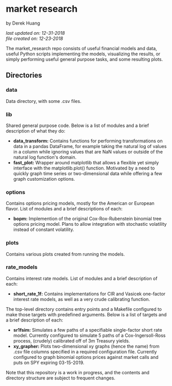 # market research

by Derek Huang

_last updated on: 12-31-2018_  
_file created on: 12-23-2018_

The market_research repo consists of useful financial models and data, useful Python scripts implementing the models, visualizing the results, or simply performing useful general purpose tasks, and some resulting plots.

## Directories

### data

Data directory, with some .csv files.

### lib

Shared general purpose code. Below is a list of modules and a brief description of what they do:

 * __data_transform:__ Contains functions for performing transformations on data in a pandas DataFrame, for example taking the natural log of values in a column while ignoring values that are NaN values or outside of the natural log function's domain.
 * __fast_plot:__ Wrapper around matplotlib that allows a flexible yet simply interface with the matplotlib.plot() function. Motivated by a need to quickly graph time series or two-dimensional data while offering a few graph customization options.

### options

Contains options pricing models, mostly for the American or European flavor. List of modules and a brief descriptions of each:

 * __bopm:__ Implemention of the original Cox-Rox-Rubenstein binomial tree options pricing model. Plans to allow integration with stochastic volatility instead of constant volatility.

### plots

Contains various plots created from running the models.

### rate_models

Contains interest rate models. List of modules and a brief description of each:

 * __short_rate_1f:__ Contains implementations for CIR and Vasicek one-factor interest rate models, as well as a very crude calibrating function. 

The top-level directory contains entry points and a Makefile configured to make those targets with predefined arguments. Below is a list of targets and a brief description of each:

 * __sr1fsim:__ Simulates a few paths of a specifiable single-factor short rate model. Currently configured to simulate 5 paths of a Cox-Ingersoll-Ross process, (crudely) calibrated off of 3m Treasury yields. 
 * __xy_grapher:__ Plots two-dimensional xy graphs (hence the name) from .csv file columns specified in a required configuration file. Currently configured to graph binomial options prices against market calls and puts on SPY expiring 03-15-2019.

Note that this repository is a work in progress, and the contents and directory structure are subject to frequent changes. 